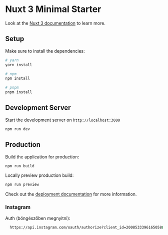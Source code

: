 # Nuxt 3 Minimal Starter

Look at the [Nuxt 3 documentation](https://nuxt.com/docs/getting-started/introduction) to learn more.

## Setup

Make sure to install the dependencies:

```bash
# yarn
yarn install

# npm
npm install

# pnpm
pnpm install
```

## Development Server

Start the development server on `http://localhost:3000`

```bash
npm run dev
```

## Production

Build the application for production:

```bash
npm run build
```

Locally preview production build:

```bash
npm run preview
```

Check out the [deployment documentation](https://nuxt.com/docs/getting-started/deployment) for more information.


### Instagram
Auth (böngészőben megnyitni):
```bash
  https://api.instagram.com/oauth/authorize?client_id=2008533396165058&redirect_uri=https://elitecup.eu/api/instagram/token&scope=user_profile,user_media&response_type=code
```
